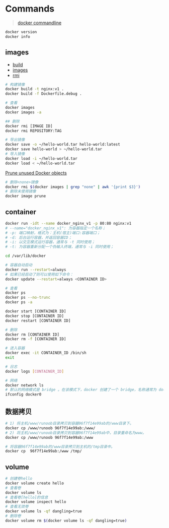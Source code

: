 # Commands

> [docker commandline](https://docs.docker.com/engine/reference/commandline/docker)

```sh
docker version
docker info
```

## images

- [build](https://docs.docker.com/engine/reference/commandline/build)
- [images](https://docs.docker.com/engine/reference/commandline/images)
- [rmi](https://docs.docker.com/engine/reference/commandline/rmi)

```sh
# 构建镜像
docker build -t nginx:v1 .
docker build -f Dockerfile.debug .

# 查看
docker images
docker images -a

## 删除
docker rmi [IMAGE ID]
docker rmi REPOSITORY:TAG
```

```sh
# 导出镜像
docker save -o ~/hello-world.tar hello-world:latest
docker save hello-world > ~/hello-world.tar
# 导入镜像
docker load -i ~/hello-world.tar
docker load < ~/hello-world.tar
```

[Prune unused Docker objects](https://docs.docker.com/config/pruning)

```sh
# 删除<none>镜像
docker rmi $(docker images | grep "none" | awk '{print $3}') 
# 删除未使用镜像
docker image prune
```

## container

```sh
docker run -idt --name docker_nginx_v1 -p 80:80 nginx:v1
# --name="docker_nginx_v1": 为容器指定一个名称；
# -p: 端口映射，格式为：主机(宿主)端口:容器端口；
# -d: 后台运行容器，并返回容器ID；
# -i: 以交互模式运行容器，通常与 -t 同时使用；
# -t: 为容器重新分配一个伪输入终端，通常与 -i 同时使用；

cd /var/lib/docker

# 容器自动启动
docker run --restart=always
# 如果已经启动了则可以使用如下命令：
docker update --restart=always <CONTAINER ID>
```

```sh
# 查看
docker ps
docker ps --no-trunc
docker ps -a

docker start [CONTAINER ID]
docker stop [CONTAINER ID]
docker restart [CONTAINER ID]

# 删除
docker rm [CONTAINER ID]
docker rm -f [CONTAINER ID]

# 进入容器
docker exec -it CONTAINER_ID /bin/sh
exit
```

```sh
# 日志
docker logs [CONTAINER_ID]

# 网络
docker network ls
# 默认的网络模式是 bridge 。在该模式下，docker 创建了一个 bridge，名称通常为 docker0 。 
ifconfig docker0
```

## 数据拷贝

```sh
# 1) 将主机/www/runoob目录拷贝到容器96f7f14e99ab的/www目录下。
docker cp /www/runoob 96f7f14e99ab:/www/
# 2) 将主机/www/runoob目录拷贝到容器96f7f14e99ab中，目录重命名为www。
docker cp /www/runoob 96f7f14e99ab:/www

# 将容器96f7f14e99ab的/www目录拷贝到主机的/tmp目录中。
docker cp  96f7f14e99ab:/www /tmp/
```

## volume

```sh
# 创建卷hello
docker volume create hello
# 查看卷
docker volume ls
# 查看卷[hello]的信息
docker volume inspect hello
# 查看无效卷
docker volume ls -qf dangling=true
# 删除卷
docker volume rm $(docker volume ls -qf dangling=true)
```
